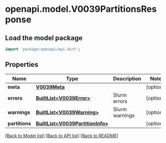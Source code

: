 # openapi.model.V0039PartitionsResponse

## Load the model package
```dart
import 'package:openapi/api.dart';
```

## Properties
Name | Type | Description | Notes
------------ | ------------- | ------------- | -------------
**meta** | [**V0039Meta**](V0039Meta.md) |  | [optional] 
**errors** | [**BuiltList&lt;V0039Error&gt;**](V0039Error.md) | Slurm errors | [optional] 
**warnings** | [**BuiltList&lt;V0039Warning&gt;**](V0039Warning.md) | Slurm warnings | [optional] 
**partitions** | [**BuiltList&lt;V0039PartitionInfo&gt;**](V0039PartitionInfo.md) |  | [optional] 

[[Back to Model list]](../README.md#documentation-for-models) [[Back to API list]](../README.md#documentation-for-api-endpoints) [[Back to README]](../README.md)


